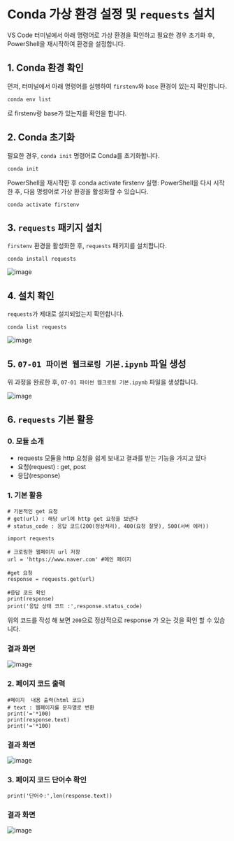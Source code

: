 # Conda 가상 환경 설정 및 `requests` 설치

VS Code 터미널에서 아래 명령어로 가상 환경을 확인하고 필요한 경우 초기화 후, PowerShell을 재시작하여 환경을 설정합니다.

## 1. Conda 환경 확인
먼저, 터미널에서 아래 명령어를 실행하여 `firstenv`와 `base` 환경이 있는지 확인합니다.

```
conda env list
```
로 firstenv랑 base가 있는지를 확인을 합니다.

## 2. Conda 초기화

필요한 경우, `conda init` 명령어로 Conda를 초기화합니다. 

```
conda init
```

PowerShell을 재시작한 후 conda activate firstenv 실행: PowerShell을 다시 시작한 후, 다음 명령어로 가상 환경을 활성화할 수 있습니다.
```
conda activate firstenv
```
## 3. `requests` 패키지 설치

`firstenv` 환경을 활성화한 후, `requests` 패키지를 설치합니다.
```
conda install requests
```
![image](https://github.com/user-attachments/assets/1704e892-9231-432c-825e-db43f13bb928)

## 4. 설치 확인
`requests`가 제대로 설치되었는지 확인합니다.
```
conda list requests
```
![image](https://github.com/user-attachments/assets/70572133-0539-4454-8772-3c0b6d5c4ecf)

## 5. `07-01 파이썬 웹크로링 기본.ipynb` 파일 생성

위 과정을 완료한 후, `07-01 파이썬 웹크로링 기본.ipynb` 파일을 생성합니다.

![image](https://github.com/user-attachments/assets/40e98aaa-3036-49c9-8e87-11991ce5936d)

## 6. `requests` 기본 활용

### 0. 모듈 소개

- requests 모듈을 http 요청을 쉽게 보내고 결과를 받는 기능을 가지고 있다
- 요청(request)  : get, post
- 응답(response)         

### 1. 기본 활용
```
# 기본적인 get 요청
# get(url) : 해당 url에 http get 요청을 보낸다 
# status_code : 응답 코드(200(정상처리), 400(요청 잘못), 500(서버 에러))

import requests

# 크로링한 웹페이지 url 저장
url = 'https://www.naver.com' #메인 페이지

#get 요청
response = requests.get(url)

#응답 코드 확인
print(response)
print('응답 상태 코드 :',response.status_code)
```

위의 코드를 작성 해 보면 `200`으로 정상적으로 response 가 오는 것을 확인 할 수 있습니다.

### 결과 화면
![image](https://github.com/user-attachments/assets/5d756aad-7cca-40df-83cb-5ea944d4c9be)

### 2. 페이지 코드 출력
```
#페이지  내용 출력(html 코드)
# text : 웹페이지를 문자열로 변환
print('='*100)
print(response.text)
print('='*100)
```

### 결과 화면
![image](https://github.com/user-attachments/assets/c5dcd04f-c145-414e-9340-2da480aba0a3)

### 3. 페이지 코드 단어수 확인

```
print('단어수:',len(response.text))
```

### 결과 화면

![image](https://github.com/user-attachments/assets/f5968eac-a3a6-4bf7-8db1-e7363112cfe8)

